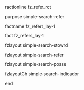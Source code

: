ractionline fz_refer_rct
 purpose simple-search-refer
 factname fz_refers_lay-1

fact fz_refers_lay-1
 fzlayout simple-search-stowrd
 fzlayout simple-search-refer
 fzlayout simple-search-posse

 fzlayoutCh simple-search-indicador


end





